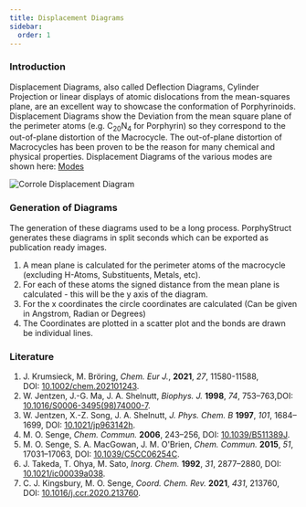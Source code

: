 ```yaml
---
title: Displacement Diagrams
sidebar:
  order: 1
---
```

### Introduction

Displacement Diagrams, also called Deflection Diagrams, Cylinder Projection or linear displays of atomic dislocations from the mean-squares plane, are an excellent way to showcase the conformation of Porphyrinoids. Displacement Diagrams show the Deviation from the mean square plane of the perimeter atoms (e.g. C<sub>20</sub>N<sub>4</sub> for Porphyrin) so they correspond to the out-of-plane distortion of the Macrocycle. The out-of-plane distortion of Macrocycles has been proven to be the reason for many chemical and physical properties. Displacement Diagrams of the various modes are shown here: [Modes](/docs/modes)

![Corrole Displacement Diagram](/uploads/295698_graph.svg)

### Generation of Diagrams

The generation of these diagrams used to be a long process. PorphyStruct generates these diagrams in split seconds which can be exported as publication ready images.

1. A mean plane is calculated for the perimeter atoms of the macrocycle (excluding H-Atoms, Substituents, Metals, etc).
2. For each of these atoms the signed distance from the mean plane is calculated - this will be the y axis of the diagram.
3. For the x coordinates the circle coordinates are calculated (Can be given in Angstrom, Radian or Degrees)
4. The Coordinates are plotted in a scatter plot and the bonds are drawn be individual lines.

### Literature

1.  J. Krumsieck, M. Bröring, *Chem. Eur J.*, **2021**, *27*, 11580-11588, DOI: [10.1002/chem.202101243](https://doi.org/10.1002/chem.202101243).
2.  W. Jentzen, J.-G. Ma, J. A. Shelnutt, *Biophys. J.* **1998**, *74*, 753–763,DOI: [10.1016/S0006-3495(98)74000-7](https://doi.org/10.1016/S0006-3495(98)74000-7).
3. W. Jentzen, X.-Z. Song, J. A. Shelnutt, *J. Phys. Chem. B* **1997**, *101*, 1684–1699, DOI: [10.1021/jp963142h](https://doi.org/10.1021/jp963142h).
4. M. O. Senge, *Chem. Commun.* **2006**, 243–256, DOI: [10.1039/B511389J](https://doi.org/10.1039/B511389J "Link to landing page via DOI").
5. M. O. Senge, S. A. MacGowan, J. M. O'Brien, *Chem. Commun.* **2015**, *51*, 17031–17063, DOI: [10.1039/C5CC06254C](https://doi.org/10.1039/C5CC06254C "Link to landing page via DOI").
6. J. Takeda, T. Ohya, M. Sato, *Inorg. Chem.* **1992**, *31*, 2877–2880, DOI: [10.1021/ic00039a038](https://doi.org/10.1021/ic00039a038).
7. C. J. Kingsbury, M. O. Senge, *Coord. Chem. Rev.* **2021**, *431*, 213760, DOI: [10.1016/j.ccr.2020.213760](https://doi.org/10.1016/j.ccr.2020.213760).